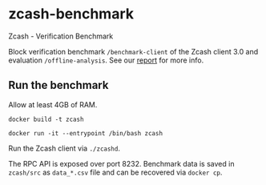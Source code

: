 # zcash-benchmark
Zcash - Verification Benchmark

Block verification benchmark `/benchmark-client` of the Zcash client 3.0 and evaluation `/offline-analysis`. See our [report](https://github.com/fstiehle/zcash-benchmark/blob/crypto_bench/paper.pdf) for more info. 

## Run the benchmark

Allow at least 4GB of RAM.

`docker build -t zcash`

`docker run -it --entrypoint /bin/bash zcash`

Run the Zcash client via `./zcashd`.

The RPC API is exposed over port 8232. Benchmark data is saved in `zcash/src` as `data_*.csv` file and can be recovered via `docker cp`. 

